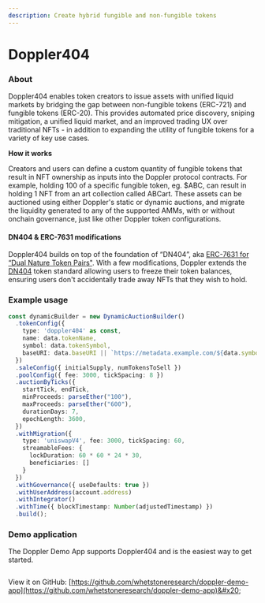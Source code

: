 ```yaml
---
description: Create hybrid fungible and non-fungible tokens
---
```


# Doppler404

### About

Doppler404 enables token creators to issue assets with unified liquid markets by bridging the gap between non-fungible tokens (ERC-721) and fungible tokens (ERC-20). This provides automated price discovery, sniping mitigation, a unified liquid market, and an improved trading UX over traditional NFTs - in addition to expanding the utility of fungible tokens for a variety of key use cases.

**How it works**

Creators and users can define a custom quantity of fungible tokens that result in NFT ownership as inputs into the Doppler protocol contracts. For example, holding 100 of a specific fungible token, eg. $ABC, can result in holding 1 NFT from an art collection called ABCart. These assets can be auctioned using either Doppler's static or dynamic auctions, and migrate the liquidity generated to any of the supported AMMs, with or without onchain governance, just like other Doppler token configurations.&#x20;

#### DN404 & ERC-7631 modifications

Doppler404 builds on top of the foundation of “DN404”, aka [ERC-7631 for “Dual Nature Token Pairs"](https://ethereum-magicians.org/t/erc-7631-dual-nature-token-pair/18796). With a few modifications, Doppler extends the [DN404](https://github.com/Vectorized/dn404) token standard allowing users to freeze their token balances, ensuring users don't accidentally trade away NFTs that they wish to hold.

### Example usage&#x20;

```typescript
const dynamicBuilder = new DynamicAuctionBuilder()
  .tokenConfig({
    type: 'doppler404' as const,
    name: data.tokenName,
    symbol: data.tokenSymbol,
    baseURI: data.baseURI || `https://metadata.example.com/${data.symbol}/`,
  })
  .saleConfig({ initialSupply, numTokensToSell })
  .poolConfig({ fee: 3000, tickSpacing: 8 })
  .auctionByTicks({
    startTick, endTick,
    minProceeds: parseEther("100"),
    maxProceeds: parseEther("600"),
    durationDays: 7,
    epochLength: 3600,
  })
  .withMigration({
    type: 'uniswapV4', fee: 3000, tickSpacing: 60,
    streamableFees: {
      lockDuration: 60 * 60 * 24 * 30,
      beneficiaries: []
    }
  })
  .withGovernance({ useDefaults: true })
  .withUserAddress(account.address)
  .withIntegrator()
  .withTime({ blockTimestamp: Number(adjustedTimestamp) })
  .build();
```

### Demo application

The Doppler Demo App supports Doppler404 and is the easiest way to get started.

<figure><img src="../../../../.gitbook/assets/image.png" alt=""><figcaption></figcaption></figure>

View it on GitHub: [https://github.com/whetstoneresearch/doppler-demo-app](https://github.com/whetstoneresearch/doppler-demo-app)&#x20;
